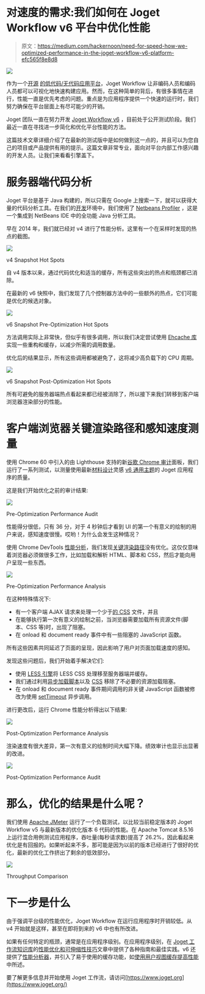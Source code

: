# 对速度的需求:我们如何在 Joget Workflow v6 平台中优化性能

> 原文：<https://medium.com/hackernoon/need-for-speed-how-we-optimized-performance-in-the-joget-workflow-v6-platform-efc565f8e8d8>

![](img/aaf727774c83bbe698b5fac20a317109.png)

作为一个[开源](https://hackernoon.com/tagged/open-source) [的低代码/无代码应用平台](https://www.joget.org/)，Joget Workflow 让非编码人员和编码人员都可以可视化地快速构建应用。然而，在这种简单的背后，有很多事情在进行，性能一直是优先考虑的问题。重点是为应用程序提供一个快速的运行时，我们努力确保在平台层面上有尽可能少的开销。

Joget 团队一直在努力开发 [Joget Workflow v6](https://www.joget.org/joget-workflow-v6/) ，目前处于公开测试阶段。我们最近一直在寻找进一步简化和优化平台性能的方法。

这篇技术文章详细介绍了在最新的测试版中是如何做到这一点的，并且可以为您自己的项目或产品提供有用的提示。这篇文章非常专业，面向对平台内部工作感兴趣的开发人员。让我们来看看引擎盖下。

# 服务器端代码分析

Joget 平台是基于 Java 构建的，所以只需在 Google 上搜索一下，就可以获得大量的代码分析工具。在我们的[开发](https://hackernoon.com/tagged/development)环境中，我们使用了 [Netbeans Profiler](https://profiler.netbeans.org/) ，这是一个集成到 NetBeans IDE 中的全功能 Java 分析工具。

早在 2014 年，我们就已经对 v4 进行了性能分析。这里有一个在采样时发现的热点的截图。

![](img/8abf357fd670288a20f0d96aa7c17c30.png)

v4 Snapshot Hot Spots

自 v4 版本以来，通过代码优化和适当的缓存，所有这些突出的热点和瓶颈都已消除。

在最新的 v6 快照中，我们发现了几个控制器方法中的一些额外的热点，它们可能是优化的候选对象。

![](img/80ded8f0b54829608da011832b368ec0.png)

v6 Snapshot Pre-Optimization Hot Spots

方法调用实际上非常快，但似乎有很多调用，所以我们决定尝试使用 [Ehcache 库](http://www.ehcache.org/)实现一些重构和缓存，以减少所需的调用数量。

优化后的结果显示，所有这些调用都被避免了，这将减少高负载下的 CPU 周期。

![](img/aea0e805ab02efd3b57a6747f5b0282f.png)

v6 Snapshot Post-Optimization Hot Spots

所有可避免的服务器端热点看起来都已经被消除了，所以接下来我们转移到客户端浏览器渲染部分的性能。

# 客户端浏览器关键渲染路径和感知速度测量

使用 Chrome 60 中引入的由 Lighthouse 支持的新[谷歌 Chrome 审计](https://developers.google.com/web/updates/2017/05/devtools-release-notes#lighthouse)面板，我们运行了一系列测试，以测量使用最新[材料设计](https://material.io/guidelines/)灵感 [v6 通用主题](https://dev.joget.org/community/display/KBv6/V6+Universal+Theme)的 Joget 应用程序的质量。

这是我们开始优化之前的审计结果:

![](img/8131f8ee81e216aef2af09e1e38b19ca.png)

Pre-Optimization Performance Audit

性能得分很低，只有 36 分，对于 4 秒钟后才看到 UI 的第一个有意义的绘制的用户来说，感知速度很慢。哎哟！为什么会发生这种情况？

使用 Chrome DevTools [性能分析](https://developers.google.com/web/tools/chrome-devtools/evaluate-performance/reference)，我们发现[关键渲染路径](https://developers.google.com/web/fundamentals/performance/critical-rendering-path/)没有优化。这仅仅意味着浏览器必须做很多工作，比如加载和解析 HTML、脚本和 CSS，然后才能向用户呈现一些东西。

![](img/0ce69ac8864cc7b19cc97cc6013795da.png)

Pre-Optimization Performance Analysis

在这种特殊情况下:

*   有一个客户端 AJAX 请求来处理一个少于[的 CSS](http://lesscss.org/) 文件，并且
*   在能够执行第一次有意义的绘制之前，当浏览器需要加载所有资源文件(脚本、CSS 等)时，出现了阻塞。
*   在 onload 和 document ready 事件中有一些阻塞的 JavaScript 函数。

所有这些因素共同延迟了页面的呈现，因此影响了用户对页面加载速度的感知。

发现这些问题后，我们开始着手解决它们:

*   使用 [LESS 引擎](https://github.com/asual/lesscss-engine)将 LESS CSS 处理移至服务器端并缓存。
*   我们通过利用[异步加载脚本](https://bitsofco.de/async-vs-defer/)以及 [CSS](https://github.com/filamentgroup/loadCSS) 移除了不必要的资源加载阻塞。
*   在 onload 和 document ready 事件期间调用的非关键 JavaScript 函数被修改为使用 [setTimeout](https://www.w3schools.com/jsref/met_win_settimeout.asp) 异步调用。

进行更改后，运行 Chrome 性能分析得出以下结果:

![](img/a8b4348a9cb855d9d40bd1e03c97c746.png)

Post-Optimization Performance Analysis

渲染速度有很大差异，第一次有意义的绘制时间大幅下降。绩效审计也显示出显著的改进。

![](img/3a52d4b1b7b783841a99861e0c7f6d98.png)

Post-Optimization Performance Audit

# 那么，优化的结果是什么呢？

我们使用 [Apache JMeter](http://jmeter.apache.org/) 运行了一个负载测试，以比较当前稳定版本的 Joget Workflow v5 与最新版本的优化版本 6 代码的性能。在 Apache Tomcat 8.5.16 上运行混合用例测试应用程序，吞吐量(每秒请求数)提高了 26.2%，因此看起来优化是有回报的。如果听起来不多，那可能是因为以前的版本已经进行了很好的优化，最新的优化工作挤出了剩余的低效部分。

![](img/3852e7c9b43c9dd0efb9c992931a2ebf.png)

Throughput Comparison

# 下一步是什么

由于强调平台级的性能优化，Joget Workflow 在运行应用程序时开销较低。从 v4 开始就是这样，甚至在即将到来的 v6 中也有所改进。

如果有任何特定的瓶颈，通常是在应用程序级别。在应用程序级别，在 [Joget 工作流知识库](https://dev.joget.org/community/display/KBv6/Joget+Workflow+v6+Knowledge+Base)的[性能优化和可伸缩性技巧](https://dev.joget.org/community/display/KBv6/Performance+Optimization+and+Scalability+Tips)文章中提供了各种指南和最佳实践。v6 还提供了[性能分析器](https://dev.joget.org/community/display/KBv6/Performance+Analyzer)，并引入了易于使用的缓存功能，如[使用用户视图缓存提高性能](https://dev.joget.org/community/display/KBv6/Performance+Improvement+with+Userview+Caching)中所述。

要了解更多信息并开始使用 Joget 工作流，请访问[https://www.joget.org](https://www.joget.org/)